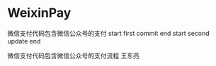 # WeixinPay

微信支付代码包含微信公众号的支付
start first commit
end
start second update
end

微信支付代码包含微信公众号的支付流程
王东亮
